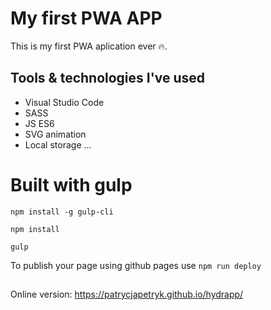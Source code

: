 # My first PWA APP

This is my first PWA aplication ever 🔥.

## Tools & technologies I've used

- Visual Studio Code
- SASS
- JS ES6
- SVG animation
- Local storage
  ...

# Built with gulp

`npm install -g gulp-cli`

`npm install`

`gulp`

To publish your page using github pages use `npm run deploy`

##

Online version: https://patrycjapetryk.github.io/hydrapp/

